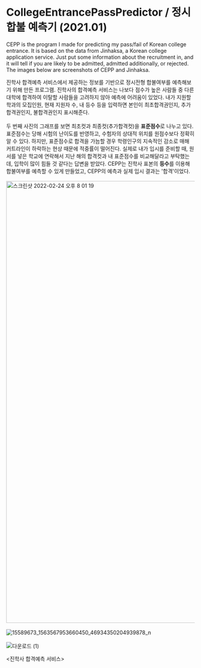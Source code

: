 # CollegeEntrancePassPredictor / 정시 합불 예측기 (2021.01)

CEPP is the program I made for predicting my pass/fail of Korean college entrance. It is based on the data from Jinhaksa, a Korean college application service. Just put some information about the recruitment in, and it will tell if you are likely to be admitted, admitted additionally, or rejected. The images below are screenshots of CEPP and Jinhaksa.

진학사 합격예측 서비스에서 제공하는 정보를 기반으로 정시전형 합불여부를 예측해보기 위해 만든 프로그램. 진학사의 합격예측 서비스는 나보다 점수가 높은 사람들 중 다른 대학에 합격하여 이탈할 사람들을 고려하지 않아 예측에 어려움이 있었다. 내가 지원할 학과의 모집인원, 현재 지원자 수, 내 등수 등을 입력하면 본인이 최초합격권인지, 추가합격권인지, 불합격권인지 표시해준다.
</br></br>
두 번째 사진의 그래프를 보면 최초컷과 최종컷(추가합격컷)을 **표준점수**로 나누고 있다. 표준점수는 당해 시험의 난이도를 반영하고, 수험자의 상대적 위치를 원점수보다 정확히 알 수 있다. 하지만, 표준점수로 합격을 가늠할 경우 학령인구의 지속적인 감소로 매해 커트라인이 하락하는 현상 때문에 적중률이 떨어진다. 실제로 내가 입시를 준비할 때, 원서를 넣은 학교에 연락해서 지난 해의 합격컷과 내 표준점수를 비교해달라고 부탁했는데, 입학이 많이 힘들 것 같다는 답변을 받았다. CEPP는 진학사 표본의 **등수**를 이용해 합불여부를 예측할 수 있게 만들었고, CEPP의 예측과 실제 입시 결과는 '합격'이었다.
</br></br>
<img width="1178" alt="스크린샷 2022-02-24 오후 8 01 19" src="https://user-images.githubusercontent.com/98376834/155512139-6c0dcfb5-decb-4735-8763-b96ea9d818d2.png">
</br></br>
![15589673_1563567953660450_46934350204939878_n](https://user-images.githubusercontent.com/98376834/155509120-e380f1b0-a745-4f3a-bcdf-0ffa642a1058.jpeg)
</br></br>
![다운로드 (1)](https://user-images.githubusercontent.com/98376834/153714455-f2811819-86ac-4704-89de-63930eb8696d.jpeg)

<진학사 합격예측 서비스>

